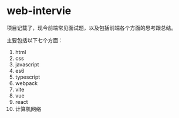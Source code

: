 # web-intervie

项目记载了，现今前端常见面试题，以及包括前端各个方面的思考跟总结。

主要包括以下七个方面：

1. html
2. css
3. javascript
4. es6
5. typescript
6. webpack
7. vite
8. vue
9. react
10. 计算机网络

